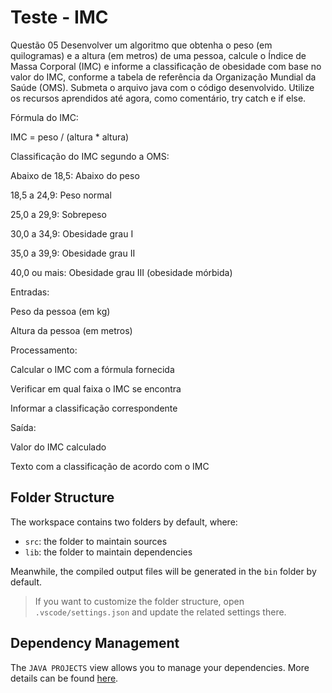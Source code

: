 # Teste - IMC



Questão 05
Desenvolver um algoritmo que obtenha o peso (em quilogramas) e a altura (em metros) de uma pessoa, calcule o Índice de Massa Corporal (IMC) e informe a classificação de obesidade com base no valor do IMC, conforme a tabela de referência da Organização Mundial da Saúde (OMS). Submeta o arquivo java com o código desenvolvido. Utilize os recursos aprendidos até agora, como comentário, try catch e if else.



Fórmula do IMC:



IMC = peso / (altura * altura)


Classificação do IMC segundo a OMS:

Abaixo de 18,5: Abaixo do peso

18,5 a 24,9: Peso normal

25,0 a 29,9: Sobrepeso

30,0 a 34,9: Obesidade grau I

35,0 a 39,9: Obesidade grau II

40,0 ou mais: Obesidade grau III (obesidade mórbida)

Entradas:

Peso da pessoa (em kg)

Altura da pessoa (em metros)

Processamento:

Calcular o IMC com a fórmula fornecida

Verificar em qual faixa o IMC se encontra

Informar a classificação correspondente

Saída:

Valor do IMC calculado

Texto com a classificação de acordo com o IMC




## Folder Structure

The workspace contains two folders by default, where:

- `src`: the folder to maintain sources
- `lib`: the folder to maintain dependencies

Meanwhile, the compiled output files will be generated in the `bin` folder by default.

> If you want to customize the folder structure, open `.vscode/settings.json` and update the related settings there.

## Dependency Management

The `JAVA PROJECTS` view allows you to manage your dependencies. More details can be found [here](https://github.com/microsoft/vscode-java-dependency#manage-dependencies).
